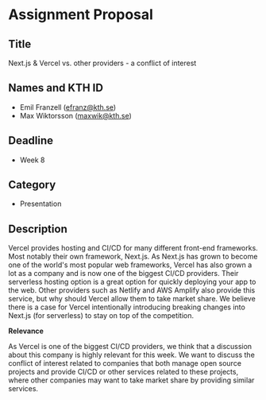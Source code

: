 # Assignment Proposal

## Title

Next.js & Vercel vs. other providers - a conflict of interest 

## Names and KTH ID

  - Emil Franzell (efranz@kth.se)
  - Max Wiktorsson (maxwik@kth.se)

## Deadline

- Week 8

## Category

- Presentation

## Description

Vercel provides hosting and CI/CD for many different front-end frameworks. Most notably their own framework, Next.js. As Next.js has grown to become one of the world's most popular web frameworks, Vercel has also grown a lot as a company and is now one of the biggest CI/CD providers. Their serverless hosting option is a great option for quickly deploying your app to the web. Other providers such as Netlify and AWS Amplify also provide this service, but why should Vercel allow them to take market share. We believe there is a case for Vercel intentionally introducing breaking changes into Next.js (for serverless) to stay on top of the competition.

**Relevance**

As Vercel is one of the biggest CI/CD providers, we think that a discussion about this company is highly relevant for this week. We want to discuss the conflict of interest related to companies that both manage open source projects and provide CI/CD or other services related to these projects, where other companies may want to take market share by providing similar services.